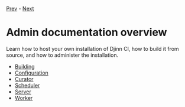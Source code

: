 [Prev](/api/variables) - [Next](/admin/building)

# Admin documentation overview

Learn how to host your own installation of Djinn CI, how to build it from source,
and how to administer the installation.

* [Building](/admin/building)
* [Configuration](/admin/configuration)
* [Curator](/admin/curator)
* [Scheduler](/admin/scheduler)
* [Server](/admin/server)
* [Worker](/admin/worker)
